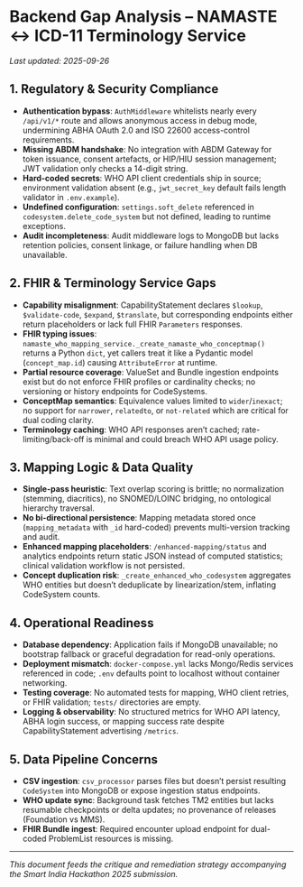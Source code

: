 # Backend Gap Analysis – NAMASTE ↔ ICD-11 Terminology Service

_Last updated: 2025-09-26_

## 1. Regulatory & Security Compliance
- **Authentication bypass**: `AuthMiddleware` whitelists nearly every `/api/v1/*` route and allows anonymous access in debug mode, undermining ABHA OAuth 2.0 and ISO 22600 access-control requirements.
- **Missing ABDM handshake**: No integration with ABDM Gateway for token issuance, consent artefacts, or HIP/HIU session management; JWT validation only checks a 14-digit string.
- **Hard-coded secrets**: WHO API client credentials ship in source; environment validation absent (e.g., `jwt_secret_key` default fails length validator in `.env.example`).
- **Undefined configuration**: `settings.soft_delete` referenced in `codesystem.delete_code_system` but not defined, leading to runtime exceptions.
- **Audit incompleteness**: Audit middleware logs to MongoDB but lacks retention policies, consent linkage, or failure handling when DB unavailable.

## 2. FHIR & Terminology Service Gaps
- **Capability misalignment**: CapabilityStatement declares `$lookup`, `$validate-code`, `$expand`, `$translate`, but corresponding endpoints either return placeholders or lack full FHIR `Parameters` responses.
- **FHIR typing issues**: `namaste_who_mapping_service._create_namaste_who_conceptmap()` returns a Python `dict`, yet callers treat it like a Pydantic model (`concept_map.id`) causing `AttributeError` at runtime.
- **Partial resource coverage**: ValueSet and Bundle ingestion endpoints exist but do not enforce FHIR profiles or cardinality checks; no versioning or history endpoints for CodeSystems.
- **ConceptMap semantics**: Equivalence values limited to `wider`/`inexact`; no support for `narrower`, `relatedto`, or `not-related` which are critical for dual coding clarity.
- **Terminology caching**: WHO API responses aren’t cached; rate-limiting/back-off is minimal and could breach WHO API usage policy.

## 3. Mapping Logic & Data Quality
- **Single-pass heuristic**: Text overlap scoring is brittle; no normalization (stemming, diacritics), no SNOMED/LOINC bridging, no ontological hierarchy traversal.
- **No bi-directional persistence**: Mapping metadata stored once (`mapping_metadata` with `_id` hard-coded) prevents multi-version tracking and audit.
- **Enhanced mapping placeholders**: `/enhanced-mapping/status` and analytics endpoints return static JSON instead of computed statistics; clinical validation workflow is not persisted.
- **Concept duplication risk**: `_create_enhanced_who_codesystem` aggregates WHO entities but doesn’t deduplicate by linearization/stem, inflating CodeSystem counts.

## 4. Operational Readiness
- **Database dependency**: Application fails if MongoDB unavailable; no bootstrap fallback or graceful degradation for read-only operations.
- **Deployment mismatch**: `docker-compose.yml` lacks Mongo/Redis services referenced in code; `.env` defaults point to localhost without container networking.
- **Testing coverage**: No automated tests for mapping, WHO client retries, or FHIR validation; `tests/` directories are empty.
- **Logging & observability**: No structured metrics for WHO API latency, ABHA login success, or mapping success rate despite CapabilityStatement advertising `/metrics`.

## 5. Data Pipeline Concerns
- **CSV ingestion**: `csv_processor` parses files but doesn’t persist resulting `CodeSystem` into MongoDB or expose ingestion status endpoints.
- **WHO update sync**: Background task fetches TM2 entities but lacks resumable checkpoints or delta updates; no provenance of releases (Foundation vs MMS).
- **FHIR Bundle ingest**: Required encounter upload endpoint for dual-coded ProblemList resources is missing.

---
_This document feeds the critique and remediation strategy accompanying the Smart India Hackathon 2025 submission._
